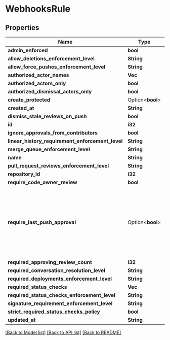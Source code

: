 # WebhooksRule

## Properties

Name | Type | Description | Notes
------------ | ------------- | ------------- | -------------
**admin_enforced** | **bool** |  | 
**allow_deletions_enforcement_level** | **String** |  | 
**allow_force_pushes_enforcement_level** | **String** |  | 
**authorized_actor_names** | **Vec<String>** |  | 
**authorized_actors_only** | **bool** |  | 
**authorized_dismissal_actors_only** | **bool** |  | 
**create_protected** | Option<**bool**> |  | [optional]
**created_at** | **String** |  | 
**dismiss_stale_reviews_on_push** | **bool** |  | 
**id** | **i32** |  | 
**ignore_approvals_from_contributors** | **bool** |  | 
**linear_history_requirement_enforcement_level** | **String** |  | 
**merge_queue_enforcement_level** | **String** |  | 
**name** | **String** |  | 
**pull_request_reviews_enforcement_level** | **String** |  | 
**repository_id** | **i32** |  | 
**require_code_owner_review** | **bool** |  | 
**require_last_push_approval** | Option<**bool**> | Whether the most recent push must be approved by someone other than the person who pushed it | [optional]
**required_approving_review_count** | **i32** |  | 
**required_conversation_resolution_level** | **String** |  | 
**required_deployments_enforcement_level** | **String** |  | 
**required_status_checks** | **Vec<String>** |  | 
**required_status_checks_enforcement_level** | **String** |  | 
**signature_requirement_enforcement_level** | **String** |  | 
**strict_required_status_checks_policy** | **bool** |  | 
**updated_at** | **String** |  | 

[[Back to Model list]](../README.md#documentation-for-models) [[Back to API list]](../README.md#documentation-for-api-endpoints) [[Back to README]](../README.md)


